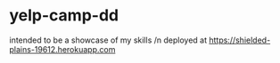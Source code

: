 # yelp-camp-dd
intended to be a showcase of my skills /n
deployed at https://shielded-plains-19612.herokuapp.com
